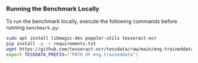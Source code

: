 ### Running the Benchmark Locally

To run the benchmark locally, execute the following commands before running `benchmark.py`:

```bash
sudo apt install libmagic-dev poppler-utils tesseract-ocr
pip install -q -r requirements.txt
wget https://github.com/tesseract-ocr/tessdata/raw/main/eng.traineddata
export TESSDATA_PREFIX=["PATH OF eng.traineddata"]
```